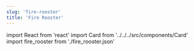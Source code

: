 ```yaml
---
slug: 'fire-rooster'
title: 'Fire Rooster'
---
```


import React from 'react'
import Card from '../../../src/components/Card'
import fire_rooster from './fire_rooster.json'

<Card data={fire_rooster} />
